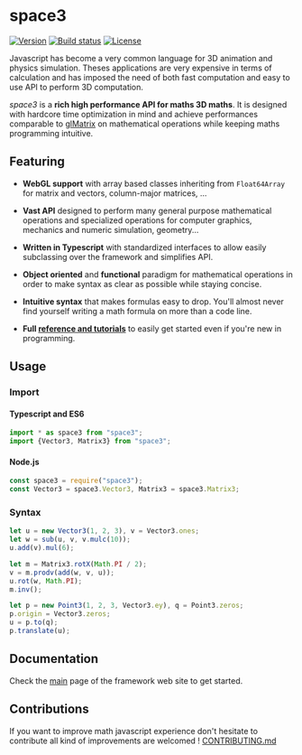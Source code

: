 # space3
[![Version](https://img.shields.io/npm/v/space3.svg?style=flat-square)](https://www.npmjs.com/package/space3)
[![Build status](https://img.shields.io/travis/samiBendou/space3.svg?style=flat-square)](https://travis-ci.org/samiBendou/space3)
[![License](https://img.shields.io/npm/l/space3.svg?style=flat-square)](https://www.npmjs.com/package/space3)

Javascript has become a very common language for 3D animation and physics simulation.
Theses applications are very expensive in terms of calculation and has imposed the need of both fast computation and 
easy to use API to perform 3D computation.


_space3_ is a **rich high performance API for maths 3D maths**. It is designed
with hardcore time optimization in mind and achieve performances comparable to [glMatrix](http://glmatrix.net/) on
mathematical operations while keeping maths programming intuitive.

## Featuring
- **WebGL support** with array based classes inheriting from `Float64Array` for matrix and vectors, column-major matrices, ...

- **Vast API** designed to perform many general purpose mathematical operations and specialized operations 
for computer graphics, mechanics and numeric simulation, geometry...

- **Written in Typescript** with standardized interfaces to allow easily subclassing over the framework and 
simplifies API.

- **Object oriented** and **functional** paradigm for mathematical operations in order to make syntax as clear as possible
while staying concise.

- **Intuitive syntax** that makes formulas easy to drop. You'll almost never find yourself
writing a math formula on more than a code line.

- **Full [reference and tutorials](https://samibendou.github.io/space3/modules/_main_.html)** 
to easily get started even if you're new in programming.

## Usage

### Import
#### Typescript and ES6
```typescript
import * as space3 from "space3";
import {Vector3, Matrix3} from "space3";
```
#### Node.js
```js
const space3 = require("space3");
const Vector3 = space3.Vector3, Matrix3 = space3.Matrix3;
```

### Syntax
```js
let u = new Vector3(1, 2, 3), v = Vector3.ones;
let w = sub(u, v, v.mulc(10));
u.add(v).mul(6);

let m = Matrix3.rotX(Math.PI / 2);
v = m.prodv(add(w, v, u));
u.rot(w, Math.PI);
m.inv();

let p = new Point3(1, 2, 3, Vector3.ey), q = Point3.zeros;
p.origin = Vector3.zeros;
u = p.to(q);
p.translate(u);
```

## Documentation
Check the [main](https://samibendou.github.io/space3/modules/_main_.html) page of the framework web site to get started.

## Contributions

If you want to improve math javascript experience don't hesitate to contribute all kind of improvements are welcomed ! [CONTRIBUTING.md](https://github.com/samiBendou/space3/blob/master/CONTRIBUTING.md)
